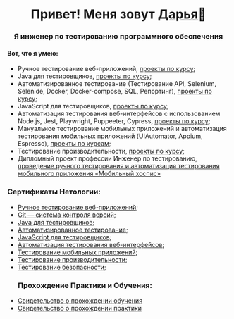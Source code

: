 <h1 align="center">Привет! Меня зовут <a href="https://taplink.cc/dashamuraveva" target="_blank">Дарья</a>👋 
<h3 align="center">Я инженер по тестированию программного обеспечения </ h3>
<h4>Вот, что я умею:</h4>
<ul>
 <li>Ручное тестирование веб-приложений, <a href="https://github.com/Darya9810/Darya9810/blob/main/HomeworkIntroductiontoTesting.md">проекты по курсу</a>;</li>
 <li>Java для тестировщиков, <a href="https://github.com/Darya9810/Darya9810/blob/main/JavaTesterHomework.md">проекты по курсу</a>;</li>
 <li>Автоматизированное тестирование (Тестирование API, Selenium, Selenide, Docker, Docker-compose, SQL, Репортинг), <a href="https://github.com/Darya9810/Darya9810/blob/main/HomeworkAutomatedTesting.md">проекты по курсу</a>;</li>
 <li>JavaScript для тестировщиков, <a href="https://github.com/Darya9810/bjs-2-homeworks.git">проекты по курсу</a>;</li>
 <li>Автоматизация тестирования веб-интерфейсов с использованием Node.js, Jest, Playwright, Puppeeter, Cypress, <a href="https://github.com/Darya9810/Darya9810/blob/main/HomeworkTestingOfWebInterfaces.md">проекты по курсу</a>;</li>
 <li>Мануальное тестирование мобильных приложений и автоматизация тестирования мобильных приложений (UIAutomator, Appium, Espresso), <a href="https://github.com/Darya9810/Darya9810/blob/main/MobileAppTestingCourse.md">проекты по курсам</a>;</li>
 <li>Тестирование производительности, <a href="https://github.com/Darya9810/Darya9810/blob/main/PerformanceTestingCourse.md">проекты по курсу</a>;</li>
 <li>Дипломный проект профессии Инженер по тестированию, <a href="https://github.com/Darya9810/Diplom.git">проведение ручного тестирования и автоматизация тестирования мобильного приложения «Мобильный хоспис»</a></li>
</ul>
<h3>Сертификаты Нетологии:</h3>
<ul>
 <li><a href="https://drive.google.com/file/d/13OSx7ycglbKEJQVeuZHdyC3J6kMJzqEP/view?usp=sharing">Ручное тестирование веб-приложений</a>;</li>
 <li><a href="https://drive.google.com/file/d/1De1LkzdbiLaM0hoVDRj9NQNA2tlAL_Cr/view?usp=sharing">Git — система контроля версий</a>;</li>
 <li><a href="https://drive.google.com/file/d/1KQxDKLS6T6wB1EcKscFnNi1PoV4xxfu4/view?usp=sharing">Java для тестировщиков</a>;</li>
 <li><a href="https://drive.google.com/file/d/11ivIiMHH5p28hw0YZkubc8GGdc-ZlEgj/view?usp=sharing">Автоматизированное тестирование</a>;</li>
 <li><a href="https://drive.google.com/file/d/1LRN0js73qSts9XNlzI90CtPXQkHNpaP-/view?usp=sharing">JavaScript для тестировщиков</a>;</li>
 <li><a href="https://drive.google.com/file/d/1frD0tCeX3uBvmGiHyEBhP04Tza4tsFMx/view?usp=sharing">Автоматизация тестирования веб-интерфейсов</a>;</li>
 <li><a href="https://drive.google.com/file/d/1BIbBxoe0fn0HxNzbPAlJnGXxeWwFf7Av/view?usp=sharing">Тестирование мобильных приложений</a>;</li>
 <li><a href="https://drive.google.com/file/d/1bhxK2tICKzawaGGNZGnSPOUu8ISrs1R0/view?usp=sharing">Тестирование производительности</a>;</li>
 <li><a href="https://drive.google.com/file/d/1clMFoYsdOFYTNlyr70CFbRR24gwTmq_8/view?usp=sharing">Тестирование безопасности</a>;</li>


 <h3>Прохождение Практики и Обучения:</h3>
 <li><a href="https://docs.google.com/document/d/1XIqRrF_vcLcJHGb0QNojr-zuMiAIwPsv/edit?usp=sharing&ouid=106571176334050516861&rtpof=true&sd=true">Свидетельство о прохождении обучения</a></li>
 <li><a href="https://drive.google.com/file/d/1HGimtE3Vcq30likj1CtQGmbBUMH8P57U/view?usp=sharing">Свидетельство о прохождении практики</a></li>

 </ul> 
<!--
**Darya9810/Darya9810** is a ✨ _special_ ✨ repository because its `README.md` (this file) appears on your GitHub profile.

Here are some ideas to get you started:

- 🔭 I’m currently working on ...
- 🌱 I’m currently learning ...
- 👯 I’m looking to collaborate on ...
- 🤔 I’m looking for help with ...
- 💬 Ask me about ...
- 📫 How to reach me: ...
- 😄 Pronouns: ...
- ⚡ Fun fact: ...
-->
